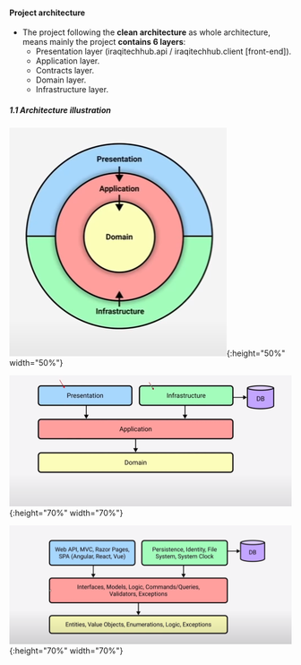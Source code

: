 #### Project architecture
- The project following the **clean architecture** as whole architecture, means mainly the project **contains 6 layers**:
  - Presentation layer (iraqitechhub.api / iraqitechhub.client [front-end]).
  - Application layer.
  - Contracts layer.
  - Domain layer.
  - Infrastructure layer.

##### 1.1 Architecture illustration

![Clean architecture overview](/docs/screenshots/project-architecture/clean-architecture.png){:height="50%" width="50%"}


![Clean architecture overview - detailed](/docs/screenshots/project-architecture/clean-architecture-2.png){:height="70%" width="70%"}

![Clean architecture overview - detailed - 2](/docs/screenshots/project-architecture/detailed-clean-architecture.png){:height="70%" width="70%"}